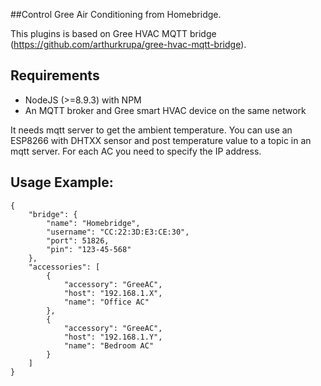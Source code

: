 ##Control Gree Air Conditioning from Homebridge.

This plugins is based on Gree HVAC MQTT bridge (https://github.com/arthurkrupa/gree-hvac-mqtt-bridge).

## Requirements 
- NodeJS (>=8.9.3) with NPM
- An MQTT broker and Gree smart HVAC device on the same network

It needs mqtt server to get the ambient temperature. You can use an ESP8266 with DHTXX sensor and post temperature value to a topic in an mqtt server.
For each AC you need to specify the IP address.

## Usage Example:
```
{
    "bridge": {
        "name": "Homebridge",
        "username": "CC:22:3D:E3:CE:30",
        "port": 51826,
        "pin": "123-45-568"
    },
    "accessories": [
        {
            "accessory": "GreeAC",
            "host": "192.168.1.X",
            "name": "Office AC"
        },
        {
            "accessory": "GreeAC",
            "host": "192.168.1.Y",
            "name": "Bedroom AC"
        }
    ]
}
```

